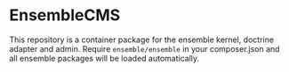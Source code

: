 EnsembleCMS
===========

This repository is a container package for the ensemble kernel, doctrine adapter and admin.
Require `ensemble/ensemble` in your composer.json and all ensemble packages will be loaded automatically.
